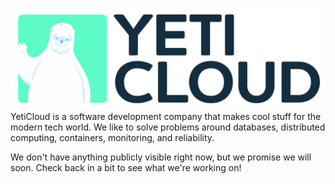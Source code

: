 ![image](logo-large.PNG)
YetiCloud is a software development company that makes cool stuff for the modern tech world. We like to solve problems around databases, distributed computing, containers, monitoring, and reliability.

We don't have anything publicly visible right now, but we promise we will soon. Check back in a bit to see what we're working on!
